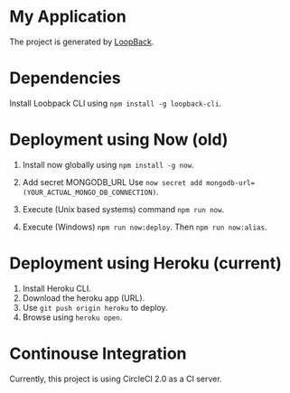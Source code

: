 # My Application

The project is generated by [LoopBack](http://loopback.io).

# Dependencies
Install Loobpack CLI using `npm install -g loopback-cli`.

# Deployment using Now (old)
1. Install now globally using `npm install -g now`.

2. Add secret MONGODB_URL
Use `now secret add mongodb-url=(YOUR_ACTUAL_MONGO_DB_CONNECTION)`.

3. Execute (Unix based systems) command `npm run now`.

4. Execute (Windows) `npm run now:deploy`. Then `npm run now:alias`.

# Deployment using Heroku (current)

1. Install Heroku CLI.
2. Download the heroku app (URL).
3. Use `git push origin heroku` to deploy.
4. Browse using `heroku open`.

# Continouse Integration
Currently, this project is using CircleCI 2.0 as a CI server.
